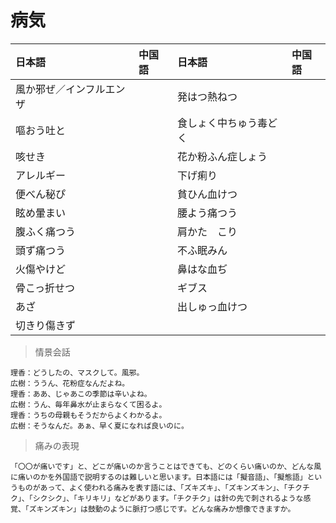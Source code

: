 # 病気

| 日本語                            | 中国語 | 日本語                                | 中国語 |
| :-------------------------------- | :----- | :------------------------------------ | :----- |
| <ruby>風か邪ぜ／インフルエンザ</ruby>           |        | <ruby>発はつ熱ねつ</ruby>                   |        |
| <ruby>嘔おう吐と</ruby>           |        | <ruby>食しょく中ちゅう毒どく</ruby>                   |        |
| <ruby>咳せき</ruby>           |        | <ruby>花か粉ふん症しょう</ruby>                   |        |
| <ruby>アレルギー</ruby>           |        | <ruby>下げ痢り</ruby>                   |        |
| <ruby>便べん秘ぴ</ruby>           |        | <ruby>貧ひん血けつ</ruby>                   |        |
| <ruby>眩め暈まい</ruby>           |        | <ruby>腰よう痛つう</ruby>                   |        |
| <ruby>腹ふく痛つう</ruby>           |        | <ruby>肩かた　こり</ruby>                   |        |
| <ruby>頭ず痛つう</ruby>           |        | <ruby>不ふ眠みん</ruby>                   |        |
| <ruby>火傷やけど</ruby>           |        | <ruby>鼻はな血ぢ</ruby>                   |        |
| <ruby>骨こっ折せつ</ruby>           |        | <ruby>ギブス</ruby>                   |        |
| <ruby>あざ</ruby>           |        | <ruby>出しゅっ血けつ</ruby>                   |        |
| <ruby>切きり傷きず</ruby>           |        |                    |        |

> 情景会話

```text
理香：どうしたの、マスクして。風邪。
広樹：ううん、花粉症なんだよね。
理香：ああ、じゃあこの季節は辛いよね。
広樹：うん、毎年鼻水が止まらなくて困るよ。
理香：うちの母親もそうだからよくわかるよ。
広樹：そうなんだ。あぁ、早く夏になれば良いのに。
```

> 痛みの表現

```text
「〇〇が痛いです」と、どこが痛いのか言うことはできても、どのくらい痛いのか、どんな風に痛いのかを外国語で説明するのは難しいと思います。日本語には「擬音語」、「擬態語」というものがあって、よく使われる痛みを表す語には、「ズキズキ」、「ズキンズキン」、「チクチク」、「シクシク」、「キリキリ」などがあります。「チクチク」は針の先で刺されるような感覚、「ズキンズキン」は鼓動のように脈打つ感じです。どんな痛みか想像できますか。
```
